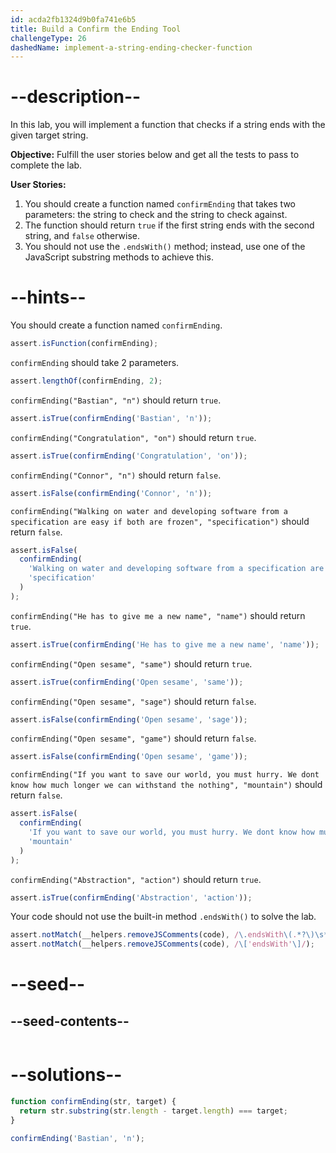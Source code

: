 ```yaml
---
id: acda2fb1324d9b0fa741e6b5
title: Build a Confirm the Ending Tool
challengeType: 26
dashedName: implement-a-string-ending-checker-function
---
```


# --description--

In this lab, you will implement a function that checks if a string ends with the given target string.

**Objective:** Fulfill the user stories below and get all the tests to pass to complete the lab.

**User Stories:**

1. You should create a function named `confirmEnding` that takes two parameters: the string to check and the string to check against.
2. The function should return `true` if the first string ends with the second string, and `false` otherwise.
3. You should not use the `.endsWith()` method; instead, use one of the JavaScript substring methods to achieve this.

# --hints--

You should create a function named `confirmEnding`.

```js
assert.isFunction(confirmEnding);
```

`confirmEnding` should take 2 parameters.

```js
assert.lengthOf(confirmEnding, 2);
```

`confirmEnding("Bastian", "n")` should return `true`.

```js
assert.isTrue(confirmEnding('Bastian', 'n'));
```

`confirmEnding("Congratulation", "on")` should return `true`.

```js
assert.isTrue(confirmEnding('Congratulation', 'on'));
```

`confirmEnding("Connor", "n")` should return `false`.

```js
assert.isFalse(confirmEnding('Connor', 'n'));
```

`confirmEnding("Walking on water and developing software from a specification are easy if both are frozen", "specification")` should return `false`.

```js
assert.isFalse(
  confirmEnding(
    'Walking on water and developing software from a specification are easy if both are frozen',
    'specification'
  )
);
```

`confirmEnding("He has to give me a new name", "name")` should return `true`.

```js
assert.isTrue(confirmEnding('He has to give me a new name', 'name'));
```

`confirmEnding("Open sesame", "same")` should return `true`.

```js
assert.isTrue(confirmEnding('Open sesame', 'same'));
```

`confirmEnding("Open sesame", "sage")` should return `false`.

```js
assert.isFalse(confirmEnding('Open sesame', 'sage'));
```

`confirmEnding("Open sesame", "game")` should return `false`.

```js
assert.isFalse(confirmEnding('Open sesame', 'game'));
```

`confirmEnding("If you want to save our world, you must hurry. We dont know how much longer we can withstand the nothing", "mountain")` should return `false`.

```js
assert.isFalse(
  confirmEnding(
    'If you want to save our world, you must hurry. We dont know how much longer we can withstand the nothing',
    'mountain'
  )
);
```

`confirmEnding("Abstraction", "action")` should return `true`.

```js
assert.isTrue(confirmEnding('Abstraction', 'action'));
```

Your code should not use the built-in method `.endsWith()` to solve the lab.

```js
assert.notMatch(__helpers.removeJSComments(code), /\.endsWith\(.*?\)\s*?;?/);
assert.notMatch(__helpers.removeJSComments(code), /\['endsWith'\]/);
```

# --seed--

## --seed-contents--

```js

```

# --solutions--

```js
function confirmEnding(str, target) {
  return str.substring(str.length - target.length) === target;
}

confirmEnding('Bastian', 'n');
```
